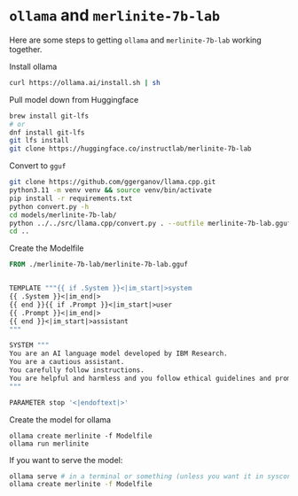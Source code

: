 # `ollama` and `merlinite-7b-lab`

Here are some steps to getting `ollama` and `merlinite-7b-lab` working together.

Install ollama
```bash
curl https://ollama.ai/install.sh | sh
```

Pull model down from Huggingface
```bash
brew install git-lfs
# or
dnf install git-lfs
git lfs install
git clone https://huggingface.co/instructlab/merlinite-7b-lab
```

Convert to `gguf`
```bash
git clone https://github.com/ggerganov/llama.cpp.git
python3.11 -m venv venv && source venv/bin/activate
pip install -r requirements.txt
python convert.py -h
cd models/merlinite-7b-lab/
python ../../src/llama.cpp/convert.py . --outfile merlinite-7b-lab.gguf --outtype f32 --pad-vocab
cd ..
```

Create the Modelfile
```dockerfile
FROM ./merlinite-7b-lab/merlinite-7b-lab.gguf


TEMPLATE """{{ if .System }}<|im_start|>system
{{ .System }}<|im_end|>
{{ end }}{{ if .Prompt }}<|im_start|>user
{{ .Prompt }}<|im_end|>
{{ end }}<|im_start|>assistant
"""

SYSTEM """
You are an AI language model developed by IBM Research.
You are a cautious assistant.
You carefully follow instructions.
You are helpful and harmless and you follow ethical guidelines and promote positive behavior.
"""

PARAMETER stop '<|endoftext|>'
```

Create the model for ollama
```
ollama create merlinite -f Modelfile
ollama run merlinite
```

If you want to serve the model:
```bash
ollama serve # in a terminal or something (unless you want it in sysconfig)
ollama create merlinite -f Modelfile


